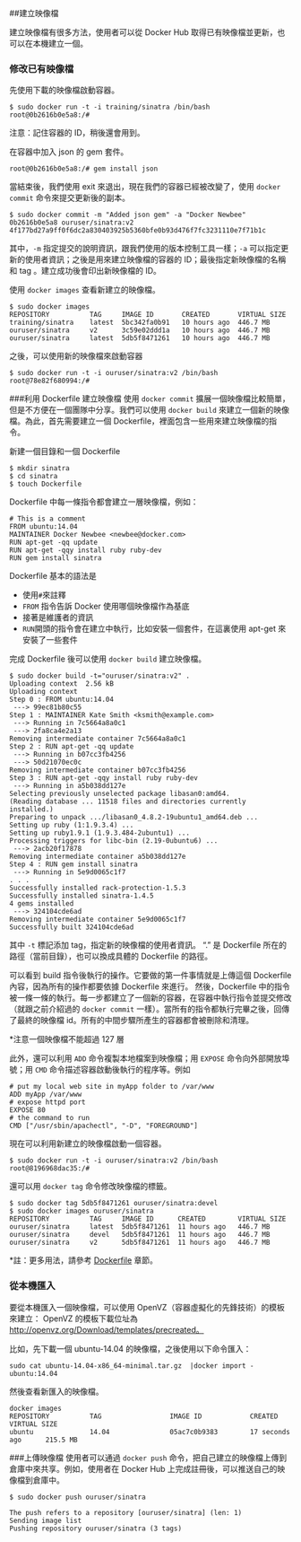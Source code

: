 ##建立映像檔

建立映像檔有很多方法，使用者可以從 Docker Hub 取得已有映像檔並更新，也可以在本機建立一個。

### 修改已有映像檔
先使用下載的映像檔啟動容器。
```
$ sudo docker run -t -i training/sinatra /bin/bash
root@0b2616b0e5a8:/#
```
注意：記住容器的 ID，稍後還會用到。

在容器中加入 json 的 gem 套件。
```
root@0b2616b0e5a8:/# gem install json
```
當結束後，我們使用 exit 來退出，現在我們的容器已經被改變了，使用 `docker commit` 命令來提交更新後的副本。
```
$ sudo docker commit -m "Added json gem" -a "Docker Newbee" 0b2616b0e5a8 ouruser/sinatra:v2
4f177bd27a9ff0f6dc2a830403925b5360bfe0b93d476f7fc3231110e7f71b1c
```
其中，`-m` 指定提交的說明資訊，跟我們使用的版本控制工具一樣；`-a` 可以指定更新的使用者資訊；之後是用來建立映像檔的容器的 ID；最後指定新映像檔的名稱和 tag 。建立成功後會印出新映像檔的 ID。


使用 `docker images` 查看新建立的映像檔。
```
$ sudo docker images
REPOSITORY          TAG     IMAGE ID       CREATED       VIRTUAL SIZE
training/sinatra    latest  5bc342fa0b91   10 hours ago  446.7 MB
ouruser/sinatra     v2      3c59e02ddd1a   10 hours ago  446.7 MB
ouruser/sinatra     latest  5db5f8471261   10 hours ago  446.7 MB
```
之後，可以使用新的映像檔來啟動容器
```
$ sudo docker run -t -i ouruser/sinatra:v2 /bin/bash
root@78e82f680994:/#
```

###利用 Dockerfile 建立映像檔
使用 `docker commit` 擴展一個映像檔比較簡單，但是不方便在一個團隊中分享。我們可以使用 `docker build` 來建立一個新的映像檔。為此，首先需要建立一個 Dockerfile，裡面包含一些用來建立映像檔的指令。

新建一個目錄和一個 Dockerfile
```
$ mkdir sinatra
$ cd sinatra
$ touch Dockerfile
```

Dockerfile 中每一條指令都會建立一層映像檔，例如：
```
# This is a comment
FROM ubuntu:14.04
MAINTAINER Docker Newbee <newbee@docker.com>
RUN apt-get -qq update
RUN apt-get -qqy install ruby ruby-dev
RUN gem install sinatra
```
Dockerfile 基本的語法是
* 使用`#`來註釋
* `FROM` 指令告訴 Docker 使用哪個映像檔作為基底
* 接著是維護者的資訊
* `RUN`開頭的指令會在建立中執行，比如安裝一個套件，在這裏使用 apt-get 來安裝了一些套件

完成 Dockerfile 後可以使用 `docker build` 建立映像檔。

```
$ sudo docker build -t="ouruser/sinatra:v2" .
Uploading context  2.56 kB
Uploading context
Step 0 : FROM ubuntu:14.04
 ---> 99ec81b80c55
Step 1 : MAINTAINER Kate Smith <ksmith@example.com>
 ---> Running in 7c5664a8a0c1
 ---> 2fa8ca4e2a13
Removing intermediate container 7c5664a8a0c1
Step 2 : RUN apt-get -qq update
 ---> Running in b07cc3fb4256
 ---> 50d21070ec0c
Removing intermediate container b07cc3fb4256
Step 3 : RUN apt-get -qqy install ruby ruby-dev
 ---> Running in a5b038dd127e
Selecting previously unselected package libasan0:amd64.
(Reading database ... 11518 files and directories currently installed.)
Preparing to unpack .../libasan0_4.8.2-19ubuntu1_amd64.deb ...
Setting up ruby (1:1.9.3.4) ...
Setting up ruby1.9.1 (1.9.3.484-2ubuntu1) ...
Processing triggers for libc-bin (2.19-0ubuntu6) ...
 ---> 2acb20f17878
Removing intermediate container a5b038dd127e
Step 4 : RUN gem install sinatra
 ---> Running in 5e9d0065c1f7
. . .
Successfully installed rack-protection-1.5.3
Successfully installed sinatra-1.4.5
4 gems installed
 ---> 324104cde6ad
Removing intermediate container 5e9d0065c1f7
Successfully built 324104cde6ad
```
其中 `-t` 標記添加 tag，指定新的映像檔的使用者資訊。
“.” 是 Dockerfile 所在的路徑（當前目錄），也可以換成具體的 Dockerfile 的路徑。

可以看到 build 指令後執行的操作。它要做的第一件事情就是上傳這個 Dockerfile 內容，因為所有的操作都要依據 Dockerfile 來進行。
然後，Dockerfile 中的指令被一條一條的執行。每一步都建立了一個新的容器，在容器中執行指令並提交修改（就跟之前介紹過的 `docker commit` 一樣）。當所有的指令都執行完畢之後，回傳了最終的映像檔 id。所有的中間步驟所產生的容器都會被刪除和清理。

*注意一個映像檔不能超過 127 層

此外，還可以利用 `ADD` 命令複製本地檔案到映像檔；用 `EXPOSE` 命令向外部開放埠號；用 `CMD` 命令描述容器啟動後執行的程序等。例如
```
# put my local web site in myApp folder to /var/www
ADD myApp /var/www
# expose httpd port
EXPOSE 80
# the command to run
CMD ["/usr/sbin/apachectl", "-D", "FOREGROUND"]
```

現在可以利用新建立的映像檔啟動一個容器。
```
$ sudo docker run -t -i ouruser/sinatra:v2 /bin/bash
root@8196968dac35:/#
```
還可以用 `docker tag` 命令修改映像檔的標籤。
```
$ sudo docker tag 5db5f8471261 ouruser/sinatra:devel
$ sudo docker images ouruser/sinatra
REPOSITORY          TAG     IMAGE ID      CREATED        VIRTUAL SIZE
ouruser/sinatra     latest  5db5f8471261  11 hours ago   446.7 MB
ouruser/sinatra     devel   5db5f8471261  11 hours ago   446.7 MB
ouruser/sinatra     v2      5db5f8471261  11 hours ago   446.7 MB
```

*註：更多用法，請參考 [Dockerfile](../dockerfile/README.md) 章節。

### 從本機匯入
要從本機匯入一個映像檔，可以使用 OpenVZ（容器虛擬化的先鋒技術）的模板來建立：
OpenVZ 的模板下載位址為 http://openvz.org/Download/templates/precreated。

比如，先下載一個 ubuntu-14.04 的映像檔，之後使用以下命令匯入：
```
sudo cat ubuntu-14.04-x86_64-minimal.tar.gz  |docker import - ubuntu:14.04
```
然後查看新匯入的映像檔。
```
docker images
REPOSITORY          TAG                 IMAGE ID            CREATED             VIRTUAL SIZE
ubuntu              14.04               05ac7c0b9383        17 seconds ago      215.5 MB
```

###上傳映像檔
使用者可以通過 `docker push` 命令，把自己建立的映像檔上傳到倉庫中來共享。例如，使用者在 Docker Hub 上完成註冊後，可以推送自己的映像檔到倉庫中。

```
$ sudo docker push ouruser/sinatra

The push refers to a repository [ouruser/sinatra] (len: 1)
Sending image list
Pushing repository ouruser/sinatra (3 tags)
```
